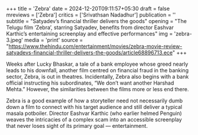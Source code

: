 +++
title = 'Zebra'
date = 2024-12-20T09:11:57+05:30
draft = false
mreviews = ['Zebra']
critics = ['Srivathsan Nadadhur']
publication = ''
subtitle = "Satyadev’s financial thriller delivers the goods"
opening = "The Telugu film ‘Zebra’, starring Satyadev, benefits from director Eashvar Karthic’s entertaining screenplay and effective performances"
img = 'zebra-3.jpeg'
media = 'print'
source = "https://www.thehindu.com/entertainment/movies/zebra-movie-review-satyadevs-financial-thriller-delivers-the-goods/article68896713.ece"
+++

Weeks after Lucky Bhaskar, a tale of a bank employee whose greed nearly leads to his downfall, another film centred on financial fraud in the banking sector, Zebra, is out in theatres. Incidentally, Zebra also begins with a bank official instructing his subordinates, “We don’t want another Harshad Mehta.” However, the similarities between the films more or less end there.

Zebra is a good example of how a storyteller need not necessarily dumb down a film to connect with his target audience and still deliver a typical masala potboiler. Director Eashvar Karthic (who earlier helmed Penguin) weaves the intricacies of a complex scam into an accessible screenplay that never loses sight of its primary goal — entertainment.

